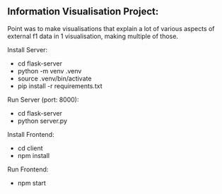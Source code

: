 ## Information Visualisation Project:
Point was to make visualisations that explain a lot of various aspects of external f1 data in 1 visualisation, making multiple of those.

Install Server:

- cd flask-server
- python -m venv .venv
- source .venv/bin/activate
- pip install -r requirements.txt

Run Server (port: 8000):

- cd flask-server
- python server.py

Install Frontend:

- cd client
- npm install

Run Frontend:

- npm start
